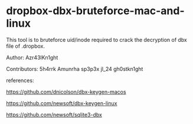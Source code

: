 # dropbox-dbx-bruteforce-mac-and-linux

This tool is to bruteforce uid/inode required to crack the decryption of dbx file of .dropbox.

Author: Azr43lKn1ght

Contributors:
5h4rrk
Amunrha
sp3p3x
jl_24
gh0stkn1ght

references:

https://github.com/dnicolson/dbx-keygen-macos

https://github.com/newsoft/dbx-keygen-linux

https://github.com/newsoft/sqlite3-dbx
